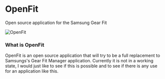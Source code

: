 # OpenFit
Open source application for the Samsung Gear Fit

![OpenFit](https://raw.githubusercontent.com/jareddlc/OpenFit/master/open_fit-web.png)

### What is OpenFit

OpenFit is an open source application that will try to be a full replacement to Samsungs's Gear Fit Manager application. 
Currently it is not in a working state, I would just like to see if this is possible and to see if there is any use for an application like this.
